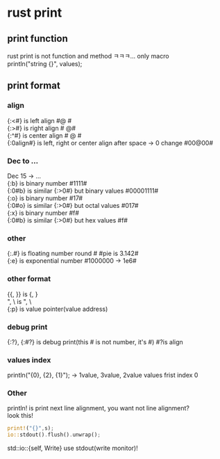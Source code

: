 # rust print
## print function
rust print is not function and method ㅋㅋㅋ... only macro  
println("string {}", values);

## print format
### align
{:<#} is left align #@    #  
{:>#} is right align #    @#  
{:^#} is center align #  @  #  
{:0align#} is left, right or center align after space -> 0 change #00@00#  

### Dec to ...
Dec 15 -> ...  
{:b} is binary number #1111#  
{:0#b} is similar {:>0#} but binary values #00001111#  
{:o} is binary number #17#  
{:0#o} is similar {:>0#} but octal values #017#  
{:x} is binary number #f#  
{:0#b} is similar {:>0#} but hex values #f#  

### other #
{:.#} is floating number round # #pie is 3.142#  
{:e} is exponential number #1000000 -> 1e6#  

### other format
{{, }} is {, }  
\", \\ is \", \  
{:p} is value pointer(value address)  

### debug print
{:?}, {:#?} is debug print(this # is not number, it's #) #?is align  

### values index
println("{0}, {2}, {1}"); -> 1value, 3value, 2value
values frist index 0 

### Other
println! is print next line alignment, you want not line alignment?  
look this!
```rust
print!("{}",s);
io::stdout().flush().unwrap();
```
std::io::{self, Write} use stdout(write monitor)!
